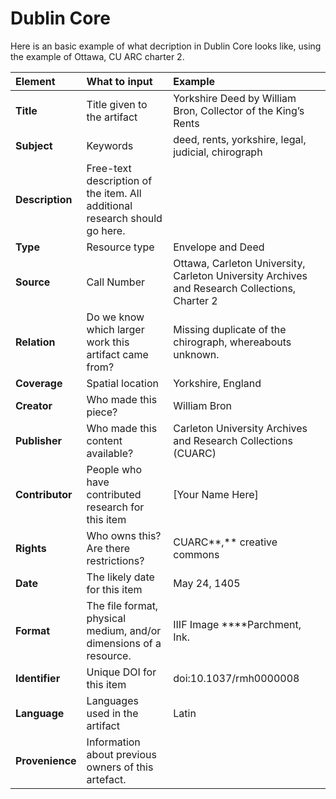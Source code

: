 # Dublin Core

Here is an basic example of what decription in Dublin Core looks like, using the example of Ottawa, CU ARC charter 2. 

| **Element** | **What to input** | **Example** |
| :--- | :--- | :--- |
| **Title** | Title given to the artifact | Yorkshire Deed by William Bron, Collector of the King’s Rents |
| **Subject** | Keywords | deed, rents, yorkshire, legal, judicial, chirograph |
| **Description** | Free-text description of the item. All additional research should go here. |  |
| **Type** | Resource type | Envelope and Deed |
| **Source** | Call Number | Ottawa, Carleton University, Carleton University Archives and Research Collections, Charter 2 |
| **Relation** | Do we know which larger work this artifact came from? | Missing duplicate of the chirograph, whereabouts unknown. |
| **Coverage** | Spatial location | Yorkshire, England |
| **Creator** | Who made this piece? | William Bron |
| **Publisher** | Who made this content available? | Carleton University Archives and Research Collections \(CUARC\) |
| **Contributor** | People who have contributed research for this item | \[Your Name Here\] |
| **Rights** | Who owns this? Are there restrictions? | CUARC**,** creative commons |
| **Date** | The likely date for this item | May 24, 1405 |
| **Format** | The file format, physical medium, and/or dimensions of a resource. | IIIF Image ****Parchment, Ink. |
| **Identifier** | Unique DOI for this item | doi:10.1037/rmh0000008 |
| **Language** | Languages used in the artifact | Latin |
| **Provenience** | Information about previous owners of this artefact. |  |

